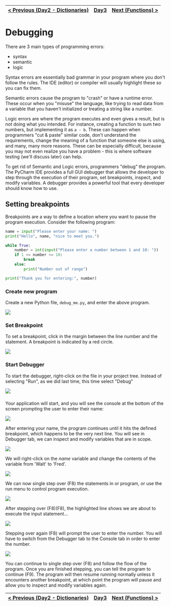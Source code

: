 | [< Previous (Day2 - Dictionaries)](../Day2/Dictionaries.md) | [Day3](../README.md) | [Next (Functions) >](Functions.md) |
|-------------------------------------------------------------|----------------------|------------------------------------|

# Debugging

There are 3 main types of programming errors:

- syntax
- semantic
- logic

Syntax errors are essentially bad grammar in your program where you don't follow the rules. The IDE (editor) or compiler
will usually highlight these so you can fix them.

Semantic errors cause the program to "crash" or have a runtime error. These occur when you "misuse" the language, like
trying to read data from a variable that you haven't initialized or treating a string like a number.

Logic errors are where the program executes and even gives a result, but is not doing what you intended. For instance,
creating a function to sum two numbers, but implementing it as `a - b`. These can happen when programmers "cut & paste"
similar code, don't understand the requirements, change the meaning of a function that someone else is using, and many,
many more reasons. These can be especially difficult, because you may not even realize you have a problem - this is
where software testing (we'll discuss later) can help.

To get rid of Semantic and Logic errors, programmers "debug" the program. The PyCharm IDE provides a full GUI debugger
that allows the developer to step through the execution of their program, set breakpoints, inspect, and modify
variables. A debugger provides a powerful tool that every developer should know how to use.

## Setting breakpoints

Breakpoints are a way to define a location where you want to pause the program execution.
Consider the following program:

```python
name = input("Please enter your name: ")
print("Hello", name, "nice to meet you.")

while True:
    number = int(input("Please enter a number between 1 and 10: "))
    if 1 <= number <= 10:
        break
    else:
        print("Number out of range")

print("Thank you for entering:", number)
```

### Create new program

Create a new Python file, `debug_me.py`, and enter the above program.

![](.Debugging_images/setup.png)

### Set Breakpoint

To set a breakpoint, click in the margin between the line number and the statement. A breakpoint
is indicated by a red circle.

![](.Debugging_images/setBreakpoint.png)

### Start Debugger

To start the debugger, right-click on the file in your project tree. Instead of selecting
"Run", as we did last time, this time select "Debug"

![](.Debugging_images/debug.png)

###

Your application will start, and you will see the console at the bottom of the screen
prompting the user to enter their name:

![](.Debugging_images/debugRunning.png)

After entering your name, the program continues until it hits the defined breakpoint, which
happens to be the very next line. You will see in Debugger tab, we can inspect and modify
variables that are in scope.

![](.Debugging_images/break.png)

We will right-click on the *name* variable and change the contents of the variable from 'Walt'
to 'Fred'.

![](.Debugging_images/fred.png)

We can now single step over (F8) the statements in or program, or use the run menu to control
program execution.

![](.Debugging_images/run_menu.png)

After stepping over (F8)(F8), the highlighted line shows we are about to execute the
input statement...

![](.Debugging_images/about_to_enter.png)

Stepping over again (F8) will prompt the user to enter the number. You will have to
switch from the Debugger tab to the Console tab in order to enter the number.

![](.Debugging_images/number.png)

You can continue to single step over (F8) and follow the flow of the program.
Once you are finished stepping, you can tell the program to continue (F9).
The program will then resume running normally unless it encounters another
breakpoint, at which point the program will pause and allow you to inspect and
modify variables again.

| [< Previous (Day2 - Dictionaries)](../Day2/Dictionaries.md) | [Day3](../README.md) | [Next (Functions) >](Functions.md) |
|-------------------------------------------------------------|----------------------|------------------------------------|
